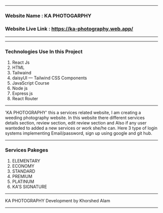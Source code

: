 *************************************************************************

### Website Name  : KA PHOTOGARPHY

### Website Live Link : https://ka-photography.web.app/

*************************************************************************

*************************************************************************

### Technologies Use In this Project ###

1. React Js
2. HTML
3. Tailwaind
4. daisyUI — Tailwind CSS Components
5. JavaScript Course
6. Node js
7. Express js
8. React Router

*************************************************************************

'KA PHOTOGRAPHY' this a services related website, I am creating a weeding photography website. In this website there different services details section, review section, edit review section and Also if any user wanteded to added a new services or work she/he can. Here 3 type of login systems implementing Email/password, sign up using google and git hub.

*************************************************************************

### Services Pakeges ###

1. ELEMENTARY
2. ECONOMY
3. STANDARD
4. PREMIUM
5. PLATINUM
6. KA'S SIGNATURE

*************************************************************************

KA PHOTOGRAPHY 
Development by Khorshed Alam

*************************************************************************
